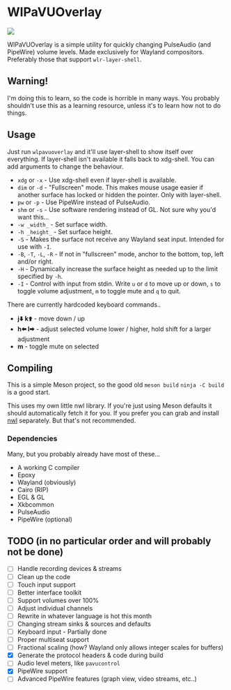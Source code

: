 # WlPaVUOverlay
![](https://udfn.github.io/wlpavuo/screenshot.png)

WlPaVUOverlay is a simple utility for quickly changing PulseAudio (and PipeWire) volume levels.
Made exclusively for Wayland compositors. Preferably those that support `wlr-layer-shell`.
## Warning!
I'm doing this to learn, so the code is horrible in many ways. You probably shouldn't use this as a learning resource, unless it's to learn how not to do things.
## Usage
Just run `wlpavuoverlay` and it'll use layer-shell to show itself over everything. If layer-shell isn't available it falls back to xdg-shell.
You can add arguments to change the behaviour.
* `xdg` or `-x` - Use xdg-shell even if layer-shell is available.
* `dim` or `-d` - "Fullscreen" mode. This makes mouse usage easier if another surface has locked or hidden the pointer. Only with layer-shell.
* `pw` or `-p` - Use PipeWire instead of PulseAudio.
* `shm` or `-s` - Use software rendering instead of GL. Not sure why you'd want this...
* `-w _width_` - Set surface width.
* `-h _height_` - Set surface height.
* `-S` - Makes the surface not receive any Wayland seat input. Intended for use with `-I`.
* `-B`, `-T`, `-L`, `-R` - If not in "fullscreen" mode, anchor to the bottom, top, left and/or right.
* `-H` - Dynamically increase the surface height as needed up to the limit specified by `-h`.
* `-I` - Control with input from stdin. Write `u` or `d` to move up or down, `s` to toggle volume adjustment, `m` to toggle mute and `q` to quit.

There are currently hardcoded keyboard commands..
* **j🠯 k🠭** - move down / up
* **h🠬 l🠮** - adjust selected volume lower / higher, hold shift for a larger adjustment
* **m** - toggle mute on selected
## Compiling
This is a simple Meson project, so the good old `meson build` `ninja -C build` is a good start.

This uses my own little nwl library. If you're just using Meson defaults it should automatically fetch it for you. If you prefer you can grab and install [nwl](https://github.com/udfn/nwl/) separately. But that's not recommended.
### Dependencies
Many, but you probably already have most of these...
* A working C compiler
* Epoxy
* Wayland (obviously)
* Cairo (RIP)
* EGL & GL
* Xkbcommon
* PulseAudio
* PipeWire (optional)
## TODO (in no particular order and will probably not be done)
- [ ] Handle recording devices & streams
- [ ] Clean up the code
- [ ] Touch input support
- [ ] Better interface toolkit
- [ ] Support volumes over 100%
- [ ] Adjust individual channels
- [ ] Rewrite in whatever language is hot this month
- [ ] Changing stream sinks & sources and defaults
- [ ] Keyboard input - Partially done
- [ ] Proper multiseat support
- [ ] Fractional scaling (how? Wayland only allows integer scales for buffers)
- [x] Generate the protocol headers & code during build
- [ ] Audio level meters, like `pavucontrol`
- [x] PipeWire support
- [ ] Advanced PipeWire features (graph view, video streams, etc..)
